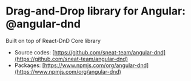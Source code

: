 # Drag-and-Drop library for Angular: @angular-dnd

Built on top of React-DnD Core library

- Source codes: [https://github.com/sneat-team/angular-dnd](https://github.com/sneat-team/angular-dnd)
- Packages: [https://www.npmjs.com/org/angular-dnd](https://www.npmjs.com/org/angular-dnd)
